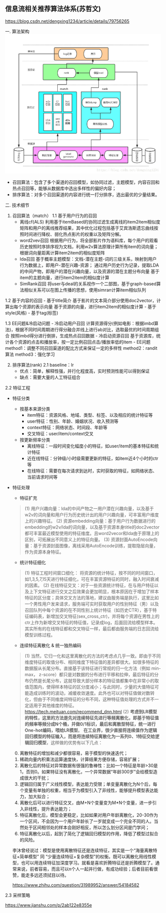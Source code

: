 ## 信息流相关推荐算法体系(苏哲文)

https://blog.csdn.net/dengxing1234/article/details/79756265

一. 算法架构
![算法架构](算法架构.png)

- 召回算法：包含了多个渠道的召回模型，如协同过滤，主题模型，内容召回和热点召回等，能够从数据库中选出多样性的偏好内容；
- 排序算法：对多个召回渠道的内容进行统一打分排序，选出最优的少量结果。

二. 技术细节
1. 召回算法（match）
1.1 基于用户行为的召回
    - 离线cf(ALS)
        利用基于itemBased的协同过滤生成离线的item2item相似度矩阵和用户的离线推荐结果，其中优化过程包括基于艾宾浩斯遗忘曲线按照时间进行降权、弱化热点影片的权重以及矩阵分解。
    - word2vev召回
        根据用户行为，将全部影片作为语料库，每个用户的观看历史按照时序排序视为文档，利用w2v算法原理计算所有item的词向量；
        根据词向量距离计算item2item的相似度矩阵
    - lda召回
        基于概率主题模型：文档-潜在主题-词的三级关系，映射到用户行为数据上，即用户-潜在兴趣-资源；
        通过用户历史行为记录，提取LDA的中间产物，即用户的潜在兴趣向量，以及资源的潜在主题分布向量
        基于item的主题向量，进行item2item的相似度计算
    - SimRank召回
        将user与deal的关系视作一个二部图，基于graph-based算法相似关系可以在图上传播的思想，使用simran计算item相似队列

1.2 基于内容的召回
    - 基于title简介
        基于影片的文本简介部分使用doc2vector，计算出每个资源的表示向量
        基于资源的向量，进行item2item的相似度计算
    - 基于style(风格)
    - 基于tag(标签)

1.3 EE问题&冷启动问题
    - 冷启动用户召回
        计算资源得分(例如电影：根据imbd算法)，根据不同时间周期进行得分融合并线上进行ab对比，选取最优的时间周期组合
        按照imbd得分进行倒排，生成热点召回数据
    - 冷启动资源召回
        基于资源库，统计各个资源的点击和播放率，按一定比例召回点击/播放率低的item
    - EE问题
        method1：调整不同召回渠道的配比方式来保证一定的多样性
        method2：randit算法
        method3：强化学习


2. 排序算法(rank)
2.1 baseline：lr
    - 优点：简单，解释性强，并行化程度高，实时预测性能可以得到保证
    - 缺点：需要大量的人工特征组合

2.2 特征工程
- 特征分类
    - 按基本来源分类
        - item特征：资源风格、地域、类型、标签、以及相应的统计特征等
        - user特征：性别、年龄、婚姻状况、收入预测等
        - context特征：网络状态、时间段、年龄等
        - 交叉特征：user/item/context交叉
    - 按更新频率分类
        - 离线特征：一段时间变化幅度小的特征，如user/item的基本特征和统计特征
        - 近在线特征：分钟级/小时级需要更新的特征，如item近4个小时的ctr等
        - 在线特征：需要在每次请求到达时，实时获取的特征，如网络状态、当前请求时间等

- 特征处理
    - 特征扩充
    >(1) 用户兴趣向量：lda的中间产物之一用户潜在兴趣向量，以及基于w2v的词向量和用户行为历史统计出的用户兴趣向量，可丰富用户维度上的兴趣特征。 
     (2) 资源embedding向量：基于用户行为数据进行的embedding的w2v/lda的词向量，以及基于资源本身title的doc2vector都可丰富最近模型使用的特征维度。且word2vecor和lda由于原理上的区别，可拓展出不同意义上的特征向量。 
     (3) 资源封面AutoEncode向量：基于资源封面图像，离线采用AutoEncode训练，提取隐层向量，作为资源本身特征。

    - 统计特征细化
    >(1) 特征工程时间窗口细化： 将资源的统计特征，按不同的时间窗口，如1,3,5,7,15天进行特征细化，可在丰富资源特征的同时，融入时间衰减的因素。 
    (2) 在线特征交叉：对于一些资源统计特征，在与用户特征以及上下文特征进行交叉之后效果会更加明显，根本原因在于增加了样本特征的区分度；具体交叉方法的落地，建议由服务端是执行，这里比如一个男性用户发来请求，服务端可实时获取用户的性别特征（男）以及召回队列中每个资源的在不同性别上统计特征（如历史CTR），基于特征编码表，新增加交叉特征(sex_cross_ctr)，并将每个资源在男性上的ctr上作为新增交叉特征的特征值，记录成log，后面回流给模型样本。其实所有的在线特征都和交叉特征一样，最后都由服务端的日志回流给模型训练过程。

    - 连续特征离散化 & 统一独热编码
    >(1) 当然，它归一化和这里离散化的方法的考虑点几乎一致。即由于不同维度特征的取值分布、相同维度下特征值的差异都很大。如很多特征的数据服从长尾分布。直接基于该特征进行常规的归一化方法（例如 min-max， z-score）都只是对数据的分布进行平移和拉伸，最后特征的分布仍然是长尾分布，这就导致大部分样本的特征值都集中在非常小的取值范围内，使得样本特征的区分度减小；与此同时，少量的大值特征可能造成训练时的波动，减缓收敛速度。此外也可以对特征值做对数转化，但由于不同维度间特征的分布不同，这种特征值处理的方式并不一定适用于其他维度的特征。 
    https://tech.meituan.com/recommend_dnn.html
     (2) **考虑到LR模型的特性，这里的方法是先对连续特征先进行等频离散化，即基于特征值的频率等频分成N个桶，并做0/1标识，最后和离散型特征，统一进行One-hot编码，喂给LR模型**。
     **在工业界，很少直接将连续值作为逻辑回归模型的特征输入，而是将连续特征离散化为一系列0、1特征交给逻辑回归模型**，这样做的优势有以下几点：
     0. 离散特征的增加和减少都很容易，易于模型的快速迭代；
     1. 稀疏向量内积乘法运算速度快，计算结果方便存储，容易扩展；
     2. 离散化后的特征对异常数据有很强的鲁棒性：比如一个特征是年龄>30是1，否则0。如果特征没有离散化，一个异常数据“年龄300岁”会给模型造成很大的干扰；
     3. 逻辑回归属于广义线性模型，表达能力受限；单变量离散化为N个后，每个变量有单独的权重，相当于为模型引入了非线性，能够提升模型表达能力，加大拟合；
     4. 离散化后可以进行特征交叉，由M+N个变量变为M*N个变量，进一步引入非线性，提升表达能力；
     5. 特征离散化后，模型会更稳定，比如如果对用户年龄离散化，20-30作为一个区间，不会因为一个用户年龄长了一岁就变成一个完全不同的人。当然处于区间相邻处的样本会刚好相反，所以怎么划分区间是门学问；
     6. 特征离散化以后，起到了简化了逻辑回归模型的作用，降低了模型过拟合的风险。

     李沐曾经说过：模型是使用离散特征还是连续特征，其实是一个“海量离散特征+简单模型” 同 “少量连续特征+复杂模型”的权衡。既可以离散化用线性模型，也可以用连续特征加深度学习。就看是喜欢折腾特征还是折腾模型了。通常来说，前者容易，而且可以n个人一起并行做，有成功经验；后者目前看很赞，能走多远还须拭目以待。

    https://www.zhihu.com/question/31989952/answer/54184582

2.3 采样策略




https://www.jianshu.com/p/2ab122e8355e
